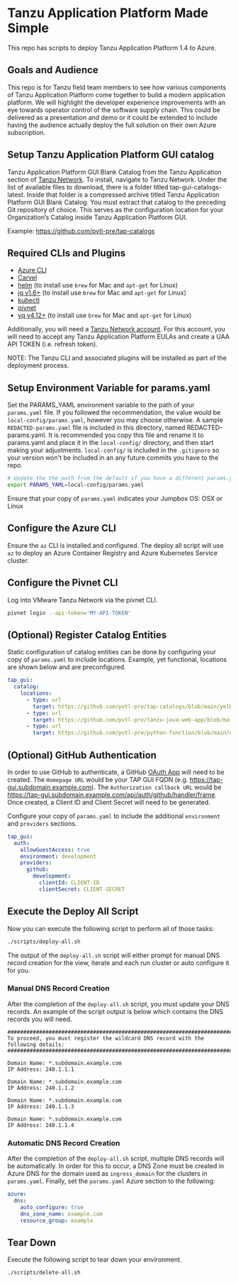# Tanzu Application Platform Made Simple

This repo has scripts to deploy Tanzu Application Platform 1.4 to Azure.

## Goals and Audience

This repo is for Tanzu field team members to see how various components of Tanzu Application Platform come together to build a modern application platform. We will highlight the developer experience improvements with an eye towards operator control of the software supply chain. This could be delivered as a presentation and demo or it could be extended to include having the audience actually deploy the full solution on their own Azure subscription.

## Setup Tanzu Application Platform GUI catalog

Tanzu Application Platform GUI Blank Catalog from the Tanzu Application section of [Tanzu Network](https://network.tanzu.vmware.com/products/tanzu-application-platform/).
To install, navigate to Tanzu Network. Under the list of available files to download, there is a folder titled tap-gui-catalogs-latest. Inside that folder is a compressed archive titled Tanzu Application Platform GUI Blank Catalog. You must extract that catalog to the preceding Git repository of choice. This serves as the configuration location for your Organization’s Catalog inside Tanzu Application Platform GUI.

Example: https://github.com/pvtl-pre/tap-catalogs

## Required CLIs and Plugins

- [Azure CLI](https://docs.microsoft.com/en-us/cli/azure/install-azure-cli)
- [Carvel](https://carvel.dev/)
- [helm](https://helm.sh/docs/intro/install/) (to install use `brew` for Mac and `apt-get` for Linux)
- [jq v1.6+](https://github.com/stedolan/jq) (to install use `brew` for Mac and `apt-get` for Linux)
- [kubectl](https://kubernetes.io/docs/tasks/tools/)
- [pivnet](https://github.com/pivotal-cf/pivnet-cli)
- [yq v4.12+](https://github.com/mikefarah/yq) (to install use `brew` for Mac and `apt-get` for Linux)

Additionally, you will need a [Tanzu Network account](https://network.tanzu.vmware.com/). For this account, you will need to accept any Tanzu Application Platform EULAs and create a UAA API TOKEN (i.e. refresh token).

NOTE: The Tanzu CLI and associated plugins will be installed as part of the deployment process.

## Setup Environment Variable for params.yaml

Set the PARAMS_YAML environment variable to the path of your `params.yaml` file. If you followed the recommendation, the value would be `local-config/params.yaml`, however you may choose otherwise. A sample `REDACTED-params.yaml` file is included in this directory, named REDACTED-params.yaml. It is recommended you copy this file and rename it to params.yaml and place it in the `local-config/` directory, and then start making your adjustments. `local-config/` is included in the `.gitignore` so your version won't be included in an any future commits you have to the repo.

```bash
# Update the the path from the default if you have a different params.yaml file name or location.
export PARAMS_YAML=local-config/params.yaml
```

Ensure that your copy of `params.yaml` indicates your Jumpbox OS: OSX or Linux

## Configure the Azure CLI

Ensure the `az` CLI is installed and configured. The deploy all script will use `az` to deploy an Azure Container Registry and Azure Kubernetes Service cluster.

## Configure the Pivnet CLI

Log into VMware Tanzu Network via the pivnet CLI.

```bash
pivnet login --api-token='MY-API-TOKEN'
```

## (Optional) Register Catalog Entities

Static configuration of catalog entities can be done by configuring your copy of `params.yaml` to include locations. Example, yet functional, locations are shown below and are preconfigured.

```yaml
tap_gui:
  catalog:
    locations:
      - type: url
        target: https://github.com/pvtl-pre/tap-catalogs/blob/main/yelb-catalog/catalog-info.yaml
      - type: url
        target: https://github.com/pvtl-pre/tanzu-java-web-app/blob/main/catalog/catalog-info.yaml
      - type: url
        target: https://github.com/pvtl-pre/python-function/blob/main/catalog/catalog-info.yaml
```

## (Optional) GitHub Authentication

In order to use GitHub to authenticate, a GitHub [OAuth App](https://docs.github.com/en/developers/apps/building-oauth-apps/creating-an-oauth-app) will need to be created. The `Homepage URL` would be your TAP GUI FQDN (e.g. https://tap-gui.subdomain.example.com). The `Authorization callback URL` would be https://tap-gui.subdomain.example.com/api/auth/github/handler/frame. Once created, a Client ID and Client Secret will need to be generated.

Configure your copy of `params.yaml` to include the additional `environment` and `providers` sections.

```yaml
tap_gui:
  auth:
    allowGuestAccess: true
    environment: development
    providers:
      github:
        development:
          clientId: CLIENT-ID
          clientSecret: CLIENT-SECRET
```

## Execute the Deploy All Script

Now you can execute the following script to perform all of those tasks:

```bash
./scripts/deploy-all.sh
```

The output of the `deploy-all.sh` script will either prompt for manual DNS record creation for the view, iterate and each run cluster or auto configure it for you.

### Manual DNS Record Creation

After the completion of the `deploy-all.sh` script, you must update your DNS records. An example of the script output is below which contains the DNS records you will need.

```shell
##############################################################################
To proceed, you must register the wildcard DNS record with the following details:
##############################################################################

Domain Name: *.subdomain.example.com
IP Address: 240.1.1.1

Domain Name: *.subdomain.example.com
IP Address: 240.1.1.2

Domain Name: *.subdomain.example.com
IP Address: 240.1.1.3

Domain Name: *.subdomain.example.com
IP Address: 240.1.1.4
```

### Automatic DNS Record Creation

After the completion of the `deploy-all.sh` script, multiple DNS records will be automatically. In order for this to occur, a DNS Zone must be created in Azure DNS for the domain used as `ingress_domain` for the clusters in `params.yaml`. Finally, set the `params.yaml` Azure section to the following:

```yaml
azure:
  dns:
    auto_configure: true
    dns_zone_name: example.com
    resource_group: example
```

## Tear Down

Execute the following script to tear down your environment.

```bash
./scripts/delete-all.sh
```